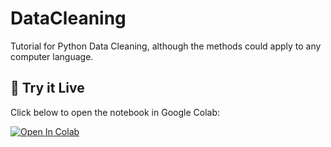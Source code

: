 # DataCleaning
Tutorial for Python Data Cleaning, although the methods could apply to any computer language.

## 📘 Try it Live

Click below to open the notebook in Google Colab:

[![Open In Colab](https://colab.research.google.com/assets/colab-badge.svg)](https://colab.research.google.com/github/techhound/blob/main/DataCleaning.ipynb)


